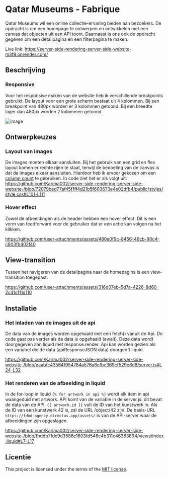 
# Qatar Museums - Fabrique
Qatar Museums wil een online collectie-ervaring bieden aan bezoekers. De opdracht is om een homepage te ontwerpen en ontwikkelen met een canvas dat objecten uit een API toont. Daarnaast is ons ook de opdracht gegeven om een detailpagina en een filterpagina te maken.

Live link: https://server-side-rendering-server-side-website-m3f8.onrender.com/

## Beschrijving

### Responsive
Voor het responsive maken van de website heb ik verschillende breakpoints gebruikt. De layout voor een grote scherm bestaat uit 4 kolommen. Bij een breakpoint van 480px worden er 3 kolommen getoond. Bij een breedte lager dan 480px worden 2 kolommen getoond. 

![image](https://github.com/user-attachments/assets/2d96e049-a204-4674-aae0-4124f42e24a3)


## Ontwerpkeuzes

### Layout van images
De images moeten elkaar aansluiten. Bij het gebruik van een grid en flex layout komen er rechte rijen te staat, terwijl de bedoeling van de canvas is dat de images elkaar aansluiten. Hierdoor heb ik ervoor gekozen om een [column count](https://developer.mozilla.org/en-US/docs/Web/CSS/column-count) te gebruiken. In code ziet het er als volgt uit:
https://github.com/Karima002/server-side-rendering-server-side-website-/blob/72079bed77af45f1ff4d21b5f603673e4e02dfb4/public/styles/style.css#L101-L111

### Hover effect
Zowel de afbeeldingen als de header hebben een hover effect. Dit is een vorm van feedforward voor de gebruiker dat er een actie kan volgen na het klikken. 

https://github.com/user-attachments/assets/480a0f9c-8456-46cb-90c4-c803fb402f40

## View-transition
Tussen het navigeren van de detailpagina naar de homepagina is een view-transition toegepast.

https://github.com/user-attachments/assets/316d07eb-5d7a-4226-8d60-2c41cf11d110


## Installatie

### Het inladen van de images uit de api

De data van de images worden opgehaald met een fetch() vanuit de Api. De code gaat pas verder als de data is opgehaald (await).  Deze data wordt doorgegeven aan liquid met response.render. Api kan worden gezien als een variabel die de data (apiResponseJSON.data) doorgeeft liquid.


https://github.com/Karima002/server-side-rendering-server-side-website-/blob/eaabfc43564f954784a576a6cfbe369cf529e6d8/server.js#L24-L32

### Het renderen van de afbeelding in liquid
In de for-loop in liquid `{% for artwork in api %}` wordt elk item in api waangeduid met artwork. API komt van de variable in de server.js: dit bevat de data van de API. `{{ artwork.id }}` vult de ID van het kunstwerk in. Als de ID van een kunstwerk 42 is, zal de URL /object/42 zijn. De basis-URL `https://fdnd-agency.directus.app/assets/` is van de API-server waar de afbeeldingen zijn opgeslagen.


https://github.com/Karima002/server-side-rendering-server-side-website-/blob/fbddb7fdc9d3586c1603fd546c4b311e46383894/views/index.liquid#L7-L17

## Licentie

This project is licensed under the terms of the [MIT license](./LICENSE).
